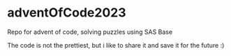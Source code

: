 # adventOfCode2023
Repo for advent of code, solving puzzles using SAS Base

The code is not the prettiest, but i like to share it and save it for the future :)
